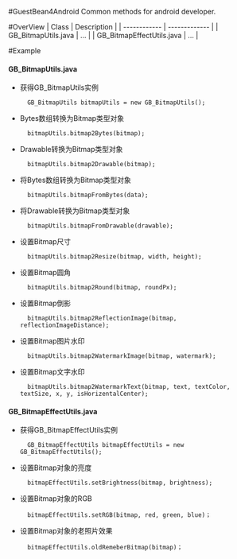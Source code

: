 #GuestBean4Android
Common methods for android developer.


#OverView
| Class                     | Description   |
| ------------              | ------------- |
| GB_BitmapUtils.java       | ...           |
| GB_BitmapEffectUtils.java | …             |

#Example
#### **GB_BitmapUtils.java**

* 获得GB_BitmapUtils实例
  		
		GB_BitmapUtils bitmapUtils = new GB_BitmapUtils();
	
* Bytes数组转换为Bitmap类型对象
		
		bitmapUtils.bitmap2Bytes(bitmap);
	
* Drawable转换为Bitmap类型对象
	
		bitmapUtils.bitmap2Drawable(bitmap);
		
* 将Bytes数组转换为Bitmap类型对象

		bitmapUtils.bitmapFromBytes(data);

* 将Drawable转换为Bitmap类型对象

		bitmapUtils.bitmapFromDrawable(drawable);
			
* 设置Bitmap尺寸
	
		bitmapUtils.bitmap2Resize(bitmap, width, height);
			
* 设置Bitmap圆角
	
		bitmapUtils.bitmap2Round(bitmap, roundPx);
			
* 设置Bitmap倒影
	
		bitmapUtils.bitmap2ReflectionImage(bitmap, reflectionImageDistance);
			
* 设置Bitmap图片水印

		bitmapUtils.bitmap2WatermarkImage(bitmap, watermark);
			
* 设置Bitmap文字水印

		bitmapUtils.bitmap2WatermarkText(bitmap, text, textColor, textSize, x, y, isHorizentalCenter);


#### **GB_BitmapEffectUtils.java**

* 获得GB_BitmapEffectUtils实例

        GB_BitmapEffectUtils bitmapEffectUtils = new GB_BitmapEffectUtils();
        
* 设置Bitmap对象的亮度

        bitmapEffectUtils.setBrightness(bitmap, brightness);
        
* 设置Bitmap对象的RGB

        bitmapEffectUtils.setRGB(bitmap, red, green, blue)；

* 设置Bitmap对象的老照片效果 

        bitmapEffectUtils.oldRemeberBitmap(bitmap)；



